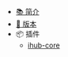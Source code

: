 * [📚 简介](/)
* [🔖 版本](https://github.com/ihub-pub/libs/releases)
* 📦 插件
  - [ihub-core](iHubCore.md '核心组件')